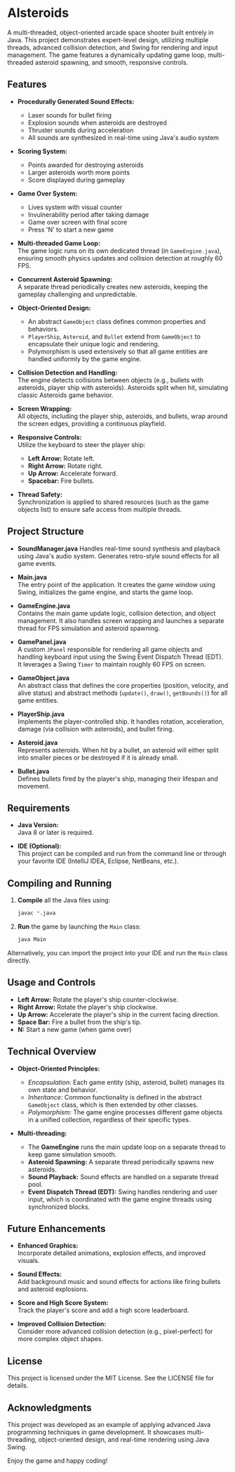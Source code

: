 # AIsteroids

A multi-threaded, object-oriented arcade space shooter built entirely in Java. This project demonstrates expert-level design, utilizing multiple threads, advanced collision detection, and Swing for rendering and input management. The game features a dynamically updating game loop, multi-threaded asteroid spawning, and smooth, responsive controls.

## Features

- **Procedurally Generated Sound Effects:**
  - Laser sounds for bullet firing
  - Explosion sounds when asteroids are destroyed
  - Thruster sounds during acceleration
  - All sounds are synthesized in real-time using Java's audio system

- **Scoring System:**
  - Points awarded for destroying asteroids
  - Larger asteroids worth more points
  - Score displayed during gameplay

- **Game Over System:**
  - Lives system with visual counter
  - Invulnerability period after taking damage
  - Game over screen with final score
  - Press 'N' to start a new game

- **Multi-threaded Game Loop:**  
  The game logic runs on its own dedicated thread (in `GameEngine.java`), ensuring smooth physics updates and collision detection at roughly 60 FPS.

- **Concurrent Asteroid Spawning:**  
  A separate thread periodically creates new asteroids, keeping the gameplay challenging and unpredictable.

- **Object-Oriented Design:**  
  - An abstract `GameObject` class defines common properties and behaviors.  
  - `PlayerShip`, `Asteroid`, and `Bullet` extend from `GameObject` to encapsulate their unique logic and rendering.  
  - Polymorphism is used extensively so that all game entities are handled uniformly by the game engine.

- **Collision Detection and Handling:**  
  The engine detects collisions between objects (e.g., bullets with asteroids, player ship with asteroids). Asteroids split when hit, simulating classic Asteroids game behavior.

- **Screen Wrapping:**  
  All objects, including the player ship, asteroids, and bullets, wrap around the screen edges, providing a continuous playfield.

- **Responsive Controls:**  
  Utilize the keyboard to steer the player ship:
  - **Left Arrow:** Rotate left.
  - **Right Arrow:** Rotate right.
  - **Up Arrow:** Accelerate forward.
  - **Spacebar:** Fire bullets.

- **Thread Safety:**  
  Synchronization is applied to shared resources (such as the game objects list) to ensure safe access from multiple threads.

## Project Structure

- **SoundManager.java**
  Handles real-time sound synthesis and playback using Java's audio system. Generates retro-style sound effects for all game events.

- **Main.java**  
  The entry point of the application. It creates the game window using Swing, initializes the game engine, and starts the game loop.

- **GameEngine.java**  
  Contains the main game update logic, collision detection, and object management. It also handles screen wrapping and launches a separate thread for FPS simulation and asteroid spawning.

- **GamePanel.java**  
  A custom `JPanel` responsible for rendering all game objects and handling keyboard input using the Swing Event Dispatch Thread (EDT). It leverages a Swing `Timer` to maintain roughly 60 FPS on screen.

- **GameObject.java**  
  An abstract class that defines the core properties (position, velocity, and alive status) and abstract methods (`update()`, `draw()`, `getBounds()`) for all game entities.

- **PlayerShip.java**  
  Implements the player-controlled ship. It handles rotation, acceleration, damage (via collision with asteroids), and bullet firing.

- **Asteroid.java**  
  Represents asteroids. When hit by a bullet, an asteroid will either split into smaller pieces or be destroyed if it is already small.

- **Bullet.java**  
  Defines bullets fired by the player's ship, managing their lifespan and movement.

## Requirements

- **Java Version:**  
  Java 8 or later is required.

- **IDE (Optional):**  
  This project can be compiled and run from the command line or through your favorite IDE (IntelliJ IDEA, Eclipse, NetBeans, etc.).

## Compiling and Running

1. **Compile** all the Java files using:
   ```bash
   javac *.java
   ```
2. **Run** the game by launching the `Main` class:
   ```bash
   java Main
   ```

Alternatively, you can import the project into your IDE and run the `Main` class directly.

## Usage and Controls

- **Left Arrow:** Rotate the player's ship counter-clockwise.
- **Right Arrow:** Rotate the player's ship clockwise.
- **Up Arrow:** Accelerate the player's ship in the current facing direction.
- **Space Bar:** Fire a bullet from the ship's tip.
- **N:** Start a new game (when game over)

## Technical Overview

- **Object-Oriented Principles:**  
  - *Encapsulation:* Each game entity (ship, asteroid, bullet) manages its own state and behavior.  
  - *Inheritance:* Common functionality is defined in the abstract `GameObject` class, which is then extended by other classes.  
  - *Polymorphism:* The game engine processes different game objects in a unified collection, regardless of their specific types.

- **Multi-threading:**  
  - The **GameEngine** runs the main update loop on a separate thread to keep game simulation smooth.  
  - **Asteroid Spawning:** A separate thread periodically spawns new asteroids.  
  - **Sound Playback:** Sound effects are handled on a separate thread pool.
  - **Event Dispatch Thread (EDT):** Swing handles rendering and user input, which is coordinated with the game engine threads using synchronized blocks.

## Future Enhancements

- **Enhanced Graphics:**  
  Incorporate detailed animations, explosion effects, and improved visuals.

- **Sound Effects:**  
  Add background music and sound effects for actions like firing bullets and asteroid explosions.

- **Score and High Score System:**  
  Track the player's score and add a high score leaderboard.

- **Improved Collision Detection:**  
  Consider more advanced collision detection (e.g., pixel-perfect) for more complex object shapes.

## License

This project is licensed under the MIT License. See the LICENSE file for details.

## Acknowledgments

This project was developed as an example of applying advanced Java programming techniques in game development. It showcases multi-threading, object-oriented design, and real-time rendering using Java Swing.

Enjoy the game and happy coding! 